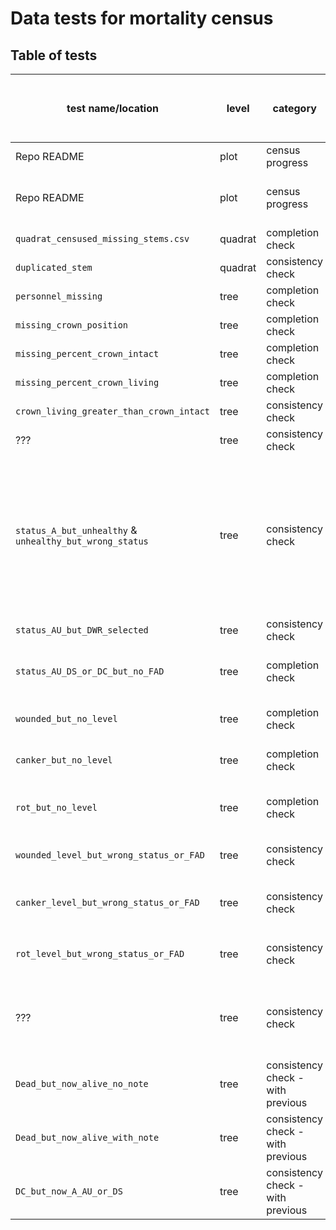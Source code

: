 # Data tests for mortality census

## Table of tests 

test name/location |level | category | applied to | test  | warning (W) or error (E) | coded | requires field fix? | auto fix (when applicable) | core or SCBI add-on?
----  |----  | ---- | ----  | ----  | ---- | ---- | ---- | ----  | ---- 
Repo README |plot | census progress | all stems in census | percent trees censused | NA |  2021 | NA | NA | core
Repo README |plot | census progress | all stems in census | list or map of quadrats completed, with additional category for censused with fixes pending | NA |  2021 | NA | NA | core 
`quadrat_censused_missing_stems.csv`|quadrat | completion check | newly censused quadrats | all trees censused |  E | 2021 | Y | NA | core
`duplicated_stem`|quadrat  | consistency check | newly censused quadrats | no trees are duplicated |   E | 2021 | N | use latest record | core
`personnel_missing`|tree | completion check | newly censused trees (A, AU, DS) | `SurveyorID` is recorded | E | 2021 | N | NA | core
`missing_crown_position`|tree | completion check | newly censused trees (A, AU, DS) | `crown position` is recorded | E | 2021 | Y | NA | core
`missing_percent_crown_intact`|tree | completion check | newly censused trees (A, AU, DS) |`percentage of crown intact` is recorded | E | 2021 | Y | NA | core
`missing_percent_crown_living`|tree | completion check | newly censused trees (A, AU, DS) |`percentage of crown living` is recorded | E | 2021 | Y | NA | core
`crown_living_greater_than_crown_intact`|tree | consistency check | newly censused trees (A, AU, DS) | `percentage of crown living` ≤ `percentage of crown intact` | E | 2021 | initially | [issue 13](https://github.com/SCBI-ForestGEO/SCBImortality/issues/13)| core
??? |tree | consistency check | newly censused trees (DS or DC) | `percentage of crown living` = 0 | E | 2021 | Y | NA| core
`status_A_but_unhealthy` & `unhealthy_but_wrong_status`|tree | consistency check | newly censused trees (alive) | no FAD is selected; no record of wounded main stem, canker, or rotting trunk; DWR (dead with resprouts) not selected | E | 2021 | sometimes | if `percentage of crown living`>0, change status to AU; otherwise requires field check (to determine DS vs DC) | core
`status_AU_but_DWR_selected`|tree | consistency check | newly censused trees (AU) | DWR (dead with resprouts) not selected |E |  2021 | initially | ---| core
`status_AU_DS_or_DC_but_no_FAD`|tree | completion check | newly censused trees (AU, DS or DC) **that were live in previous census** | at least one FAD is selected (OR level selected for `wounded main stem`,`canker,swelling,deformity`, `rotting main stem`)* | E |2021 | Y | NA | core
`wounded_but_no_level` |tree | completion check | newly censused trees (AU or dead, with "wound" selected as FAD) | level selected for `wounded main stem` | E |2021 | Y | NA | core
`canker_but_no_level` |tree | completion check | newly censused trees (AU or dead, with "canker" selected as FAD) | level selected for `canker,swelling,deformity` |E | 2021 | Y | NA | core
`rot_but_no_level` |tree | completion check | newly censused trees (AU or dead, with "rotting stem" or "hollow stem" selected as FAD) | level selected for `rotting main stem` | E |2021 | Y | NA | core
`wounded_level_but_wrong_status_or_FAD` |tree | consistency check | newly censused trees (AU or dead, with level selected for `wounded main stem`)| "wound" selected as FAD, AU or dead selected as status | W| 2021 | N | add wound to FAD list* | core
`canker_level_but_wrong_status_or_FAD` |tree | consistency check | newly censused trees (AU or dead, with level selected for `canker,swelling,deformity`)| "canker" selected as FAD | W| 2021 | N | add canker to FAD list* | core
`rot_level_but_wrong_status_or_FAD` |tree | consistency check | newly censused trees (AU or dead, with level selected for `rotting main stem`)| "rotting stem" or "hollow stem" selected as FAD| W| 2021 | N | add `rotting main stem` to FAD list* | core
??? |tree | consistency check | newly censused trees (any FAD selected, or level selected for `canker,swelling,deformity`, `wounded main stem` , or `rotting main stem`)| status selected as AU or dead | W| 2021 | N | change live to AU | core
`Dead_but_now_alive_no_note` |tree | consistency check - with previous | newly censused trees (A or AU) | tree was A or AU in previous year with no note | E| 2021 | Y | NA| core
`Dead_but_now_alive_with_note` |tree | consistency check - with previous | newly censused trees (A or AU) | tree was A or AU in previous year with note (indicating previous misclassification) | W| 2021 | Y | NA| core
`DC_but_now_A_AU_or_DS` |tree | consistency check - with previous | newly censused trees (A or AU or DS) | tree was not DC in previous year | W| 2021 | Y | NA| core or SCBI?



